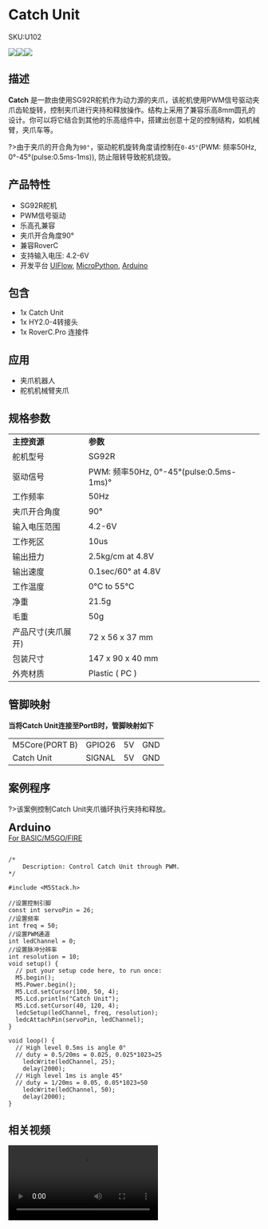 # Catch Unit

<el-tag effect="plain">SKU:U102</el-tag>

<div class="product_pic"><img src="assets/img/product_pics/unit/catch/catch_01.webp"><img src="assets/img/product_pics/unit/catch/catch_02.webp"><img src="assets/img/product_pics/unit/catch/catch_03.webp"></div>

## 描述

**Catch** 是一款由使用SG92R舵机作为动力源的夹爪，该舵机使用PWM信号驱动夹爪齿轮旋转，控制夹爪进行夹持和释放操作。结构上采用了兼容乐高8mm圆孔的设计。你可以将它结合到其他的乐高组件中，搭建出创意十足的控制结构，如机械臂，夹爪车等。

?>由于夹爪的开合角为`90°`，驱动舵机旋转角度请控制在`0-45°`(PWM: 频率50Hz, 0°-45°(pulse:0.5ms-1ms)), 防止阻转导致舵机烧毁。

## 产品特性

- SG92R舵机
- PWM信号驱动
- 乐高孔兼容
- 夹爪开合角度90°
- 兼容RoverC
- 支持输入电压: 4.2-6V
- 开发平台 [UIFlow](http://flow.m5stack.com), [MicroPython](http://micropython.org/), [Arduino](http://www.arduino.cc)

## 包含

- 1x Catch Unit
- 1x HY2.0-4转接头
- 1x RoverC.Pro 连接件

## 应用

- 夹爪机器人
- 舵机机械臂夹爪

## 规格参数

<table>
   <tr style="font-weight:bold">
      <td>主控资源</td>
      <td>参数</td>
   </tr>
   <tr>
      <td>舵机型号</td>
      <td>SG92R</td>
   </tr>
   <tr>
      <td>驱动信号</td>
      <td>PWM: 频率50Hz, 0°-45°(pulse:0.5ms-1ms)°</td>
   </tr>
   <tr>
      <td>工作频率</td>
      <td>50Hz</td>
   </tr>
   <tr>
      <td>夹爪开合角度</td>
      <td>90°</td>
   </tr>
   <tr>
      <td>输入电压范围</td>
      <td>4.2-6V</td>
   </tr>
   <tr>
      <td>工作死区</td>
      <td>10us</td>
   </tr>
   <tr>
      <td>输出扭力</td>
      <td>2.5kg/cm at 4.8V</td>
   </tr>
   <tr>
      <td>输出速度</td>
      <td>0.1sec/60° at 4.8V</td>
   </tr>
   <tr>
      <td>工作温度</td>
      <td>0°C to 55°C</td>
   </tr>
   <tr>
      <td>净重</td>
      <td>21.5g</td>
   </tr>
   <tr>
      <td>毛重</td>
      <td>50g</td>
   </tr>
   <tr>
      <td>产品尺寸(夹爪展开)</td>
      <td>72 x 56 x 37 mm</td>
   </tr>
   <tr>
      <td>包装尺寸</td>
      <td>147 x 90 x 40 mm</td>
   </tr>
   <tr>
      <td>外壳材质</td>
      <td>Plastic ( PC )</td>
   </tr>
</table>


## 管脚映射

**当将Catch Unit连接至PortB时，管脚映射如下**

<table>
 <tr><td>M5Core(PORT B)</td><td>GPIO26</td><td>5V</td><td>GND</td></tr>
 <tr><td>Catch Unit</td><td>SIGNAL</td><td>5V</td><td>GND</td></tr>
</table>

## 案例程序


?>该案例控制Catch Unit夹爪循环执行夹持和释放。

<el-card class="box-card" style="margin-bottom:20px">
   <div slot="header" class="clearfix">
   <span style="font-size: 22px; font-weight: bold;">Arduino</span>
   <i class="el-icon-s-management" style="float: right;"></i>
   </div>
   <div class="box-card-item">
   <a href='https://github.com/m5stack/M5Stack/tree/master/examples/Unit/CATCH'><el-tag>For BASIC/M5GO/FIRE</el-tag></a>
   </div>
</el-card>

```clike

/*
    Description: Control Catch Unit through PWM.
*/

#include <M5Stack.h>

//设置控制引脚
const int servoPin = 26;
//设置频率
int freq = 50;
//设置PWM通道
int ledChannel = 0;
//设置脉冲分辨率
int resolution = 10;
void setup() {
  // put your setup code here, to run once:
  M5.begin();
  M5.Power.begin();
  M5.Lcd.setCursor(100, 50, 4);
  M5.Lcd.println("Catch Unit");
  M5.Lcd.setCursor(40, 120, 4);
  ledcSetup(ledChannel, freq, resolution);
  ledcAttachPin(servoPin, ledChannel);
}

void loop() {
  // High level 0.5ms is angle 0°
  // duty = 0.5/20ms = 0.025, 0.025*1023≈25
    ledcWrite(ledChannel, 25);
    delay(2000);
  // High level 1ms is angle 45°
  // duty = 1/20ms = 0.05, 0.05*1023≈50
    ledcWrite(ledChannel, 50);
    delay(2000);
}

```


## 相关视频

<video class="video_size" controls>
    <source src="https://m5stack.oss-cn-shenzhen.aliyuncs.com/video/Product_example_video/Unit/CATCH.mp4" type="video/mp4">
</video>


<script>

   var purchase_link = 'https://m5stack-store.myshopify.com/products/catch-unit';

   anchor_search(purchase_link);
   scrollFunc();

</script>

